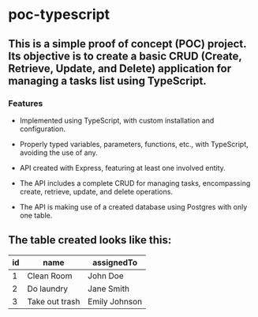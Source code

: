 # poc-typescript
## This is a simple proof of concept (POC) project. Its objective is to create a basic CRUD (Create, Retrieve, Update, and Delete) application for managing a tasks list using TypeScript.


### Features
- Implemented using TypeScript, with custom installation and configuration.

- Properly typed variables, parameters, functions, etc., with TypeScript, avoiding the use of any.
- API created with Express, featuring at least one involved entity.
- The API includes a complete CRUD for managing tasks, encompassing create, retrieve, update, and delete operations.
- The API is making use of a created database using Postgres with only one table. 

## The table created looks like this: 

| id | name | assignedTo |
| -------- | -------- | -------- |
| 1 | Clean Room | John Doe |
| 2 | Do laundry | Jane Smith |
| 3 | Take out trash | Emily Johnson |
